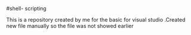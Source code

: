 #shell- scripting

This is a repository created by me for the basic for visual studio .Created new file manually so the file was not showed earlier